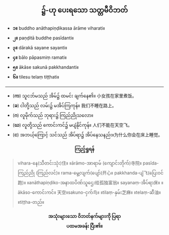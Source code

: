 ## <center>**၌-ဟု ပေးရသော သတ္တမီဝိဘတ်**</center>

- **၁။** buddho anāthapiṇḍikassa ārāme viharati။ 
- **၂။** paṇḍitā buddhe pasīdanti။ 
- **၃။** dārakā sayane sayanti။ 
- **၄။** bālo pāpasmiṃ ramati။
- **၅။** ākāse sakunā pakkhandanti။ 
- **၆။** tilesu telaṃ tiṭṭhati။
---
- (**က**) သူငဘ်မသည် အိမ်၌ ထမင်း ချက်နေ၏။ 小女孩在家里煮饭。
- (**ခ**) ငါတို့သည် လမ်း၌ မအိပ်ကြကုန်။ 我们不睡在路上。
- (**ဂ**) လူမိုက်သည် ဘုရား၌ ကြည်ညိုသလော။
- (**ဃ**) လူတို့သည် ကောင်းကင်၌ မပျံနိုင်ကုန်။ 人们不能在天空飞。
- (**င**) အဘယ့်ကြောင့် သင်သည် အိပ်ရာ၌ အိပ်နေသနည်း။为什么你会在床上睡觉。

**<center>ကြည့်ရှုရန်</center>**
>vihara-နေ(သီတင်းသုံး)住။ ။ārāmo-အာရာမ် (ကျောင်းတိုက်)寺院။ pasīda-ကြည်ညို (ကြည်လင်)။ rama-မွေ့လျက်(ပျော်)开心။ pakkhanda-ပျံ飞(ပြေးဝင်跑)။ ။anāthapiṇḍiko-အနာထပိဏ်သူဌေး给孤独富翁။ sayanaṃ-အိပ်ရာ床။ ။ākāso-ကောင်းကင်။ 天空။sakuno-ငှက်鸟။ ။tilaṃ-နှမ်း芝麻။ ။telaṃ-ဆီ油။ ။tiṭṭha-တည်။


**<center>အသုံးများသော ဝိဘတ်နက်များကို ပြရာ<br>ပထမအခန်း ပြီး၏။</center>**